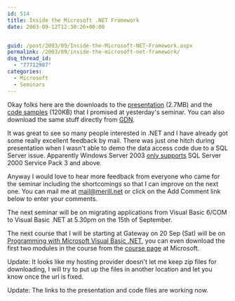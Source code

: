```yaml
---
id: 514
title: Inside the Microsoft .NET Framework
date: 2003-09-12T12:30:26+00:00


guid: /post/2003/09/Inside-the-Microsoft-NET-Framework.aspx
permalink: /2003/09/inside-the-microsoft-net-framework/
dsq_thread_id:
  - "77712987"
categories:
  - Microsoft
  - Seminars
---
```

<body xmlns="http://www.w3.org/1999/xhtml">
    <p>
        Okay folks here are the downloads to the <a href="http://gateway.lk/sifweb/merilldownloads/030911Presentation.zip">presentation</a> (2.7MB)
        and the <a href="http://gateway.lk/sifweb/merilldownloads/030911Code.zip">code samples</a> (120KB)
        that I promised at yesterday's seminar. You can also download the same stuff directly
        from <a href="http://www.gotdotnet.com/Community/UserSamples/Details.aspx?SampleGuid=61dc2e6d-faad-4aea-b18c-abcb7a4c9260">GDN</a>. 
    </p>
    <p>
        It was great to see so many people interested in .NET and I have already got some
        really excellent feedback by mail. There was just one hitch during presentation when
        I wasn't able to demo the data access code due to a SQL Server issue. Apparently Windows
        Server 2003 <a href="http://support.microsoft.com/default.aspx?scid=kb;EN-US;329329">only
        supports</a> SQL Server 2000 Service Pack 3 and above. 
    </p>
    <p>
        Anyway I would love to hear more feedback from everyone who came for the seminar including
        the shortcomings so that I can improve on the next one. You can mail me at <a href="mailto:mail@merill.net">mail@merill.net</a> or
        click on the Add Comment link below to enter your comments. 
    </p>
    <p>
        The next seminar will be on migrating applications from Visual Basic 6/COM to Visual
        Basic .NET at 5.30pm on the 15th of September. 
    </p>
    <p>
        The next course that I will be starting at Gateway on 20 Sep (Sat) will be on <a href="http://www.microsoft.com/traincert/syllabi/2373bfinal.asp">Programming
        with Microsoft Visual Basic .NET</a>, you can even download the first two modules
        in the course from the <a href="http://www.microsoft.com/traincert/syllabi/2373bfinal.asp">course
        page</a> at Microsoft. 
    </p>
    <p>
        Update: It looks like my hosting provider doesn't let me keep zip files for downloading,
        I will try to put up the files in another location and let you know once the url is
        fixed.&#160; 
    </p>
    <p>
        Update: The links to the presentation and code files are working now. 
    </p>
</body>